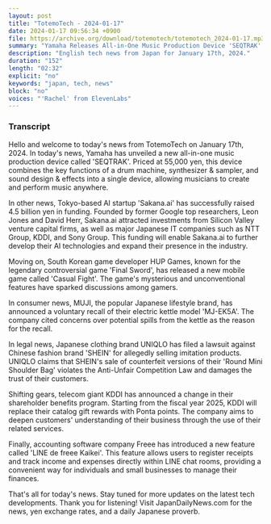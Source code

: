 ```yaml
---
layout: post
title: "TotemoTech - 2024-01-17"
date: 2024-01-17 09:56:34 +0900
file: https://archive.org/download/totemotech/totemotech_2024-01-17.mp3
summary: "Yamaha Releases All-in-One Music Production Device 'SEQTRAK' and Tokyo-based AI Dream Team 'Sakana.ai' Raises 4.5 Billion Yen, & more…"
description: "English tech news from Japan for January 17th, 2024."
duration: "152"
length: "02:32"
explicit: "no"
keywords: "japan, tech, news"
block: "no"
voices: "'Rachel' from ElevenLabs"
---
```


### Transcript

Hello and welcome to today's news from TotemoTech on January 17th, 2024. In today's news, Yamaha has unveiled a new all-in-one music production device called 'SEQTRAK'. Priced at 55,000 yen, this device combines the key functions of a drum machine, synthesizer & sampler, and sound design & effects into a single device, allowing musicians to create and perform music anywhere.

In other news, Tokyo-based AI startup 'Sakana.ai' has successfully raised 4.5 billion yen in funding. Founded by former Google top researchers, Leon Jones and David Herr, Sakana.ai attracted investments from Silicon Valley venture capital firms, as well as major Japanese IT companies such as NTT Group, KDDI, and Sony Group. This funding will enable Sakana.ai to further develop their AI technologies and expand their presence in the industry.

Moving on, South Korean game developer HUP Games, known for the legendary controversial game 'Final Sword', has released a new mobile game called 'Casual Fight'. The game's mysterious and unconventional features have sparked discussions among gamers.

In consumer news, MUJI, the popular Japanese lifestyle brand, has announced a voluntary recall of their electric kettle model 'MJ-EK5A'. The company cited concerns over potential spills from the kettle as the reason for the recall.

In legal news, Japanese clothing brand UNIQLO has filed a lawsuit against Chinese fashion brand 'SHEIN' for allegedly selling imitation products. UNIQLO claims that SHEIN's sale of counterfeit versions of their 'Round Mini Shoulder Bag' violates the Anti-Unfair Competition Law and damages the trust of their customers.

Shifting gears, telecom giant KDDI has announced a change in their shareholder benefits program. Starting from the fiscal year 2025, KDDI will replace their catalog gift rewards with Ponta points. The company aims to deepen customers' understanding of their business through the use of their related services.

Finally, accounting software company Freee has introduced a new feature called 'LINE de freee Kaikei'. This feature allows users to register receipts and track income and expenses directly within LINE chat rooms, providing a convenient way for individuals and small businesses to manage their finances.

That's all for today's news. Stay tuned for more updates on the latest tech developments. Thank you for listening!   Visit JapanDailyNews.com for the news, yen exchange rates, and a daily Japanese proverb.

